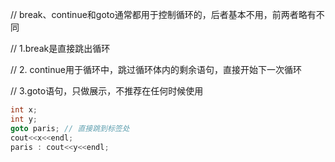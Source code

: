 // break、continue和goto通常都用于控制循环的，后者基本不用，前两者略有不同

// 1.break是直接跳出循环

// 2. continue用于循环中，跳过循环体内的剩余语句，直接开始下一次循环

// 3.goto语句，只做展示，不推荐在任何时候使用
```cpp
int x;
int y;
goto paris; // 直接跳到标签处
cout<<x<<endl;
paris : cout<<y<<endl;
```